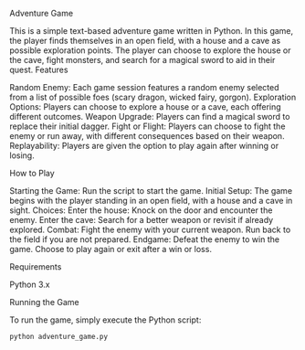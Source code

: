 Adventure Game

This is a simple text-based adventure game written in Python. In this game, the player finds themselves in an open field, with a house and a cave as possible exploration points. The player can choose to explore the house or the cave, fight monsters, and search for a magical sword to aid in their quest.
Features

Random Enemy: Each game session features a random enemy selected from a list of possible foes (scary dragon, wicked fairy, gorgon).
Exploration Options: Players can choose to explore a house or a cave, each offering different outcomes.
Weapon Upgrade: Players can find a magical sword to replace their initial dagger.
Fight or Flight: Players can choose to fight the enemy or run away, with different consequences based on their weapon.
Replayability: Players are given the option to play again after winning or losing.

How to Play

Starting the Game: Run the script to start the game.
Initial Setup: The game begins with the player standing in an open field, with a house and a cave in sight.
Choices:
    Enter the house: Knock on the door and encounter the enemy.
    Enter the cave: Search for a better weapon or revisit if already explored.
Combat:
    Fight the enemy with your current weapon.
    Run back to the field if you are not prepared.
Endgame:
    Defeat the enemy to win the game.
    Choose to play again or exit after a win or loss.

Requirements

Python 3.x

Running the Game

To run the game, simply execute the Python script:
    
    python adventure_game.py
